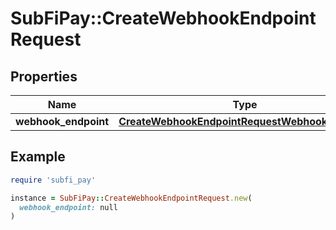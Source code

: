 # SubFiPay::CreateWebhookEndpointRequest

## Properties

| Name | Type | Description | Notes |
| ---- | ---- | ----------- | ----- |
| **webhook_endpoint** | [**CreateWebhookEndpointRequestWebhookEndpoint**](CreateWebhookEndpointRequestWebhookEndpoint.md) |  | [optional] |

## Example

```ruby
require 'subfi_pay'

instance = SubFiPay::CreateWebhookEndpointRequest.new(
  webhook_endpoint: null
)
```

